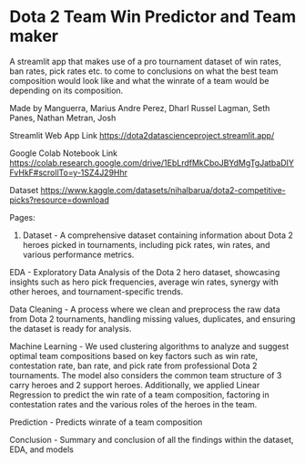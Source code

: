 # Dota 2 Team Win Predictor and Team maker

A streamlit app that makes use of a pro tournament dataset of win rates, ban rates, pick rates etc. to come to conclusions on what the best team composition would look like and what the winrate of a team would be depending on its composition.

Made by 
Manguerra, Marius Andre
Perez, Dharl Russel
Lagman, Seth
Panes, Nathan
Metran, Josh

Streamlit Web App Link
https://dota2datascienceproject.streamlit.app/

Google Colab Notebook Link
https://colab.research.google.com/drive/1EbLrdfMkCboJBYdMgTgJatbaDIYFvHkF#scrollTo=y-1SZ4J29Hhr

Dataset 
https://www.kaggle.com/datasets/nihalbarua/dota2-competitive-picks?resource=download

Pages: 
1. Dataset - A comprehensive dataset containing information about Dota 2 heroes picked in tournaments, including pick rates, win rates, and various performance metrics.

EDA - Exploratory Data Analysis of the Dota 2 hero dataset, showcasing insights such as hero pick frequencies, average win rates, synergy with other heroes, and tournament-specific trends.

Data Cleaning - A process where we clean and preprocess the raw data from Dota 2 tournaments, handling missing values, duplicates, and ensuring the dataset is ready for analysis.

Machine Learning - We used clustering algorithms to analyze and suggest optimal team compositions based on key factors such as win rate, contestation rate, ban rate, and pick rate from professional Dota 2 tournaments. The model also considers the common team structure of 3 carry heroes and 2 support heroes. Additionally, we applied Linear Regression to predict the win rate of a team composition, factoring in contestation rates and the various roles of the heroes in the team.

Prediction - Predicts winrate of a team composition

Conclusion - Summary and conclusion of all the findings within the dataset, EDA, and models
   ```
